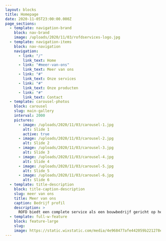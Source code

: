 ```yaml
---
layout: blocks
title: Homepage
date: 2020-11-05T23:00:00.000Z
page_sections:
  - template: navigation-brand
    block: nav-brand
    image: /uploads/2020/11/03/rofdservices-logo.jpg
  - template: navigation-items
    block: nav-navigation
    navigation:
      - link: "/"
        link_text: Home
      - link: "#meer-van-ons"
        link_text: Meer van ons
      - link: "#"
        link_text: Onze services
      - link: "#"
        link_text: Onze producten
      - link: "#"
        link_text: Contact
  - template: carousel-photos
    block: carousel
    slug: main-gallery
    interval: 2000
    pictures:
      - image: /uploads/2020/11/03/carousel-1.jpg
        alt: Slide 1
        active: true
      - image: /uploads/2020/11/03/carousel-2.jpg
        alt: Slide 2
      - image: /uploads/2020/11/03/carousel-3.jpg
        alt: Slide 3
      - image: /uploads/2020/11/03/carousel-4.jpg
        alt: Slide 4
      - image: /uploads/2020/11/03/carousel-5.jpg
        alt: Slide 5
      - image: /uploads/2020/11/03/carousel-6.jpg
        alt: Slide 6
  - template: title-description
    block: title-caption-description
    slug: meer van ons
    title: Meer van ons
    caption: Bedrijf profil
    description: >
      ROFD biedt een complete service als een bouwbedrijf gericht op het bouwen en verbeteren van residentiële en commerciële structuren volgens de behoeften en eisen van klanten. Ons team is in 2000 opgericht in Rome en staat klaar om alle verbeteringen aan te brengen die nodig zijn voor uw omgeving. Bel of schrijf ons. We nemen zo snel mogelijk contact met u op.
  - template: full-w-feature
    block: feature-large
    slug:
    image: https://static.wixstatic.com/media/4e968477afe442059b221278eb0d04ed.jpeg/v1/fill/w_1650,h_730,fp_0.50_0.50,q_85/4e968477afe442059b221278eb0d04ed.webp
---
```

